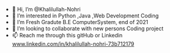 - 👋 Hi, I’m @Khalilullah-Nohri
- 👀 I’m interested in Python ,Java ,Web Development Coding
- 🌱 I’m Fresh Gradute B.E ComputerSystem, end of 2021 
- 💞️ I’m looking to collaborate with new persons Coding project
- 📫 Reach me through this gitHub or Linkedin www.linkedin.com/in/khalilullah-nohri-73b712179

<!---
Khalilullah-Nohri/Khalilullah-Nohri is a ✨ special ✨ repository because its `README.md` (this file) appears on your GitHub profile.
You can click the Preview link to take a look at your changes.
--->
